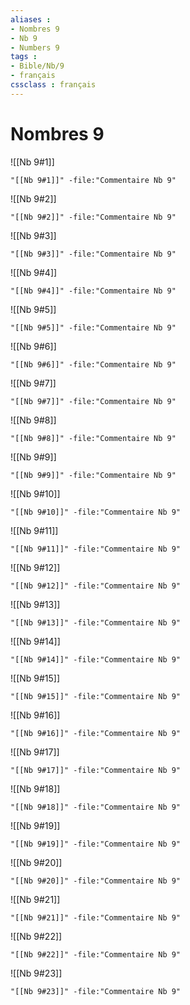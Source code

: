 ```yaml
---
aliases : 
- Nombres 9
- Nb 9
- Numbers 9
tags : 
- Bible/Nb/9
- français
cssclass : français
---
```


# Nombres 9

![[Nb 9#1]]

```query
"[[Nb 9#1]]" -file:"Commentaire Nb 9"
```

![[Nb 9#2]]

```query
"[[Nb 9#2]]" -file:"Commentaire Nb 9"
```

![[Nb 9#3]]

```query
"[[Nb 9#3]]" -file:"Commentaire Nb 9"
```

![[Nb 9#4]]

```query
"[[Nb 9#4]]" -file:"Commentaire Nb 9"
```

![[Nb 9#5]]

```query
"[[Nb 9#5]]" -file:"Commentaire Nb 9"
```

![[Nb 9#6]]

```query
"[[Nb 9#6]]" -file:"Commentaire Nb 9"
```

![[Nb 9#7]]

```query
"[[Nb 9#7]]" -file:"Commentaire Nb 9"
```

![[Nb 9#8]]

```query
"[[Nb 9#8]]" -file:"Commentaire Nb 9"
```

![[Nb 9#9]]

```query
"[[Nb 9#9]]" -file:"Commentaire Nb 9"
```

![[Nb 9#10]]

```query
"[[Nb 9#10]]" -file:"Commentaire Nb 9"
```

![[Nb 9#11]]

```query
"[[Nb 9#11]]" -file:"Commentaire Nb 9"
```

![[Nb 9#12]]

```query
"[[Nb 9#12]]" -file:"Commentaire Nb 9"
```

![[Nb 9#13]]

```query
"[[Nb 9#13]]" -file:"Commentaire Nb 9"
```

![[Nb 9#14]]

```query
"[[Nb 9#14]]" -file:"Commentaire Nb 9"
```

![[Nb 9#15]]

```query
"[[Nb 9#15]]" -file:"Commentaire Nb 9"
```

![[Nb 9#16]]

```query
"[[Nb 9#16]]" -file:"Commentaire Nb 9"
```

![[Nb 9#17]]

```query
"[[Nb 9#17]]" -file:"Commentaire Nb 9"
```

![[Nb 9#18]]

```query
"[[Nb 9#18]]" -file:"Commentaire Nb 9"
```

![[Nb 9#19]]

```query
"[[Nb 9#19]]" -file:"Commentaire Nb 9"
```

![[Nb 9#20]]

```query
"[[Nb 9#20]]" -file:"Commentaire Nb 9"
```

![[Nb 9#21]]

```query
"[[Nb 9#21]]" -file:"Commentaire Nb 9"
```

![[Nb 9#22]]

```query
"[[Nb 9#22]]" -file:"Commentaire Nb 9"
```

![[Nb 9#23]]

```query
"[[Nb 9#23]]" -file:"Commentaire Nb 9"
```

